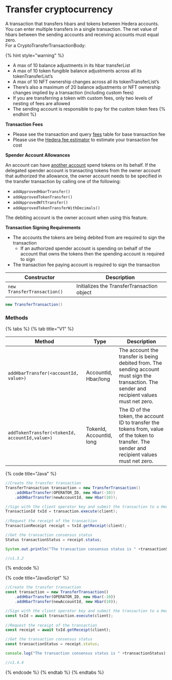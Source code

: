 # Transfer cryptocurrency

A transaction that transfers hbars and tokens between Hedera accounts. You can enter multiple transfers in a single transaction. The net value of hbars between the sending accounts and receiving accounts must equal zero.\
For a CryptoTransferTransactionBody:

{% hint style="warning" %}

- A max of 10 balance adjustments in its hbar transferList
- A max of 10 token fungible balance adjustments across all its tokenTransferList’s
- A max of 10 NFT ownership changes across all its tokenTransferList’s
- There’s also a maximum of 20 balance adjustments or NFT ownership changes implied by a transaction (including custom fees)
- If you are transferring a token with custom fees, only two levels of nesting of fees are allowed
- The sending account is responsible to pay for the custom token fees
  {% endhint %}

**Transaction Fees**

- Please see the transaction and query [fees](../../../../networks/mainnet/fees/#transaction-and-query-fees) table for base transaction fee
- Please use the [Hedera fee estimator](https://hedera.com/fees) to estimate your transaction fee cost

**Spender Account Allowances**

An account can have [another account](../../../sdks/accounts-and-hbar/approve-an-allowance.md) spend tokens on its behalf. If the delegated spender account is transacting tokens from the owner account that authorized the allowance, the owner account needs to be specified in the transfer transaction by calling one of the following:

- `addApprovedHbarTransfer()`
- `addApprovedTokenTransfer()`
- `addApprovedNftTransfer()`
- `addApprovedTokenTransferWithDecimals()`

The debiting account is the owner account when using this feature.

**Transaction Signing Requirements**

- The accounts the tokens are being debited from are required to sign the transaction
  - If an authorized spender account is spending on behalf of the account that owns the tokens then the spending account is required to sign
- The transaction fee paying account is required to sign the transaction

| Constructor                 | Description                                |
| --------------------------- | ------------------------------------------ |
| `new TransferTransaction()` | Initializes the TransferTransaction object |

```java
new TransferTransaction()
```

### Methods

{% tabs %}
{% tab title="V1" %}

| Method                                         | Type                     | Description                                                                                                                                                                                   |
| ---------------------------------------------- | ------------------------ | --------------------------------------------------------------------------------------------------------------------------------------------------------------------------------------------- |
| `addHbarTransfer(<accountId, value>)`          | AccountId, Hbar/long     | The account the transfer is being debited from. The sending account must sign the transaction. The sender and recipient values must net zero. |
| `addTokenTransfer(<tokenId, accountId,value>)` | TokenId, AccountId, long | The ID of the token, the account ID to transfer the tokens from, value of the token to transfer. The sender and recipient values must net zero.               |

{% code title="Java" %}

```java
//Create the transfer transaction
TransferTransaction transaction = new TransferTransaction()
    .addHbarTransfer(OPERATOR_ID, new Hbar(-10))
    .addHbarTransfer(newAccountId, new Hbar(10));

//Sign with the client operator key and submit the transaction to a Hedera network
TransactionId txId = transaction.execute(client);
        
//Request the receipt of the transaction
TransactionReceipt receipt = txId.getReceipt(client);

//Get the transaction consensus status
Status transactionStatus = receipt.status;

System.out.println("The transaction consensus status is " +transactionStatus);

//v1.3.2
```

{% endcode %}

{% code title="JavaScript" %}

```javascript
//Create the transfer transaction
const transaction = new TransferTransaction()
    .addHbarTransfer(OPERATOR_ID, new Hbar(-10))
    .addHbarTransfer(newAccountId, new Hbar(10));

//Sign with the client operator key and submit the transaction to a Hedera network
const txId = await transaction.execute(client);
        
//Request the receipt of the transaction
const receipt = await txId.getReceipt(client);

//Get the transaction consensus status
const transactionStatus = receipt.status;

console.log("The transaction consensus status is " +transactionStatus);

//v1.4.4
```

{% endcode %}
{% endtab %}
{% endtabs %}

